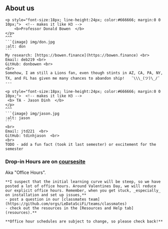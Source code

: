 ## About us
 
````{panels}
<p style="font-size:18px; line-height:24px; color:#666666; margin:0 0 10px;">  <!-- makes it like H3 -->
    <b>Professor Donald Bowen  </b>
</p>   
^^^
```{image} img/don.jpg
:alt: don
```
My research: [https://bowen.finance](https://bowen.finance) <br>
Email: deb219 <br>
GitHub: donbowen <br> 
<br>
Somehow, I am still a Lions fan, even though stints in AZ, CA, PA, NY, TX, and FL has given me many chances to abandon ship!   ¯\\\_(ツ)\_/¯
---

<p style="font-size:18px; line-height:24px; color:#666666; margin:0 0 10px;">  <!-- makes it like H3 -->
 <b> TA - Jason Dinh  </b>
</p>
^^^
```{image} img/jason.jpg
:alt: jason
```
<br>
Email: jtd221  <br>
GitHub: tdinhjason  <br> 
<br>
TODO - add a fun fact (took it last semester) or excitement for the semester
````

### Drop-in Hours are on [coursesite](https://coursesite.lehigh.edu/course/view.php?id=193947)

Aka "Office Hours". 

```{note}  
**I suspect that the initial learning curve will be steep, so we have posted a lot of office hours. Around Valentines Day, we will reduce our explicit office hours. Remember, when you get stuck, _especially_ on installation and set up issues,**
- post a question in our [classmates team](https://github.com/orgs/LeDataSciFi/teams/classmates)
- check out the resources in the [Resources and Help tab](resources).**

**Office hour schedules are subject to change, so please check back!** 
```


